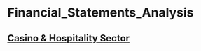 # Financial_Statements_Analysis
## [Casino & Hospitality Sector](Casino_Hospitability_Sector_Analysis/Casino_Hospitality_Sector_Analysis.pdf)
